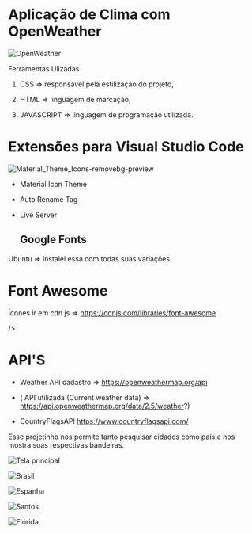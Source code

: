 # Aplicação de Clima com OpenWeather 
![OpenWeather](https://user-images.githubusercontent.com/98665329/213585300-dc8cb510-9fa1-426b-8855-0b339a18e7e8.PNG)

Ferramentas Ulizadas

1) CSS => responsável pela estilização do projeto,

2) HTML => linguagem de marcação,

3) JAVASCRIPT => linguagem de programação utilizada.


# Extensões para Visual Studio Code

![Material_Theme_Icons-removebg-preview](https://user-images.githubusercontent.com/98665329/213585923-18bdaaad-b885-44b0-8d11-943c024bf3c2.png)


- Material Icon Theme
+ Auto Rename Tag
- Live Server

  ## Google Fonts
Ubuntu => instalei essa com todas suas variações

<link rel="preconnect" href="https://fonts.googleapis.com">
<link rel="preconnect" href="https://fonts.gstatic.com" crossorigin>
<link href="https://fonts.googleapis.com/css2?family=Inter:wght@100;200;300;400;500;600;700;800;900&family=Ubuntu:ital,wght@0,300;0,400;0,500;0,700;1,300;1,400;1,500;1,700&display=swap" rel="stylesheet">



# Font Awesome

Ícones ir em cdn js => https://cdnjs.com/libraries/font-awesome

<link rel="stylesheet" 
      href="https://cdnjs.cloudflare.com/ajax/libs/font-awesome/6.2.1/css/all.min.css" 
      integrity="sha512-MV7K8+y+gLIBoVD59lQIYicR65iaqukzvf/nwasF0nqhPay5w/9lJmVM2hMDcnK1OnMGCdVK+iQrJ7lzPJQd1w==" 
      crossorigin="anonymous" 
      referrerpolicy="no-referrer"
      
/>

# API'S

 * Weather API  cadastro => https://openweathermap.org/api
 
 * ( API utilizada (Current weather data) => https://api.openweathermap.org/data/2.5/weather?)
  
 * CountryFlagsAPI          https://www.countryflagsapi.com/

  Esse projetinho nos permite tanto pesquisar cidades como país e nos mostra suas respectivas bandeiras.
 
 
![Tela principal](https://user-images.githubusercontent.com/98665329/213582652-4672fe2f-ec7b-4158-bcbf-8f1bc3507bef.PNG)

![Brasil](https://user-images.githubusercontent.com/98665329/213582702-37a61d38-013d-443c-8b3e-5b3af7195635.PNG)

![Espanha](https://user-images.githubusercontent.com/98665329/213582722-386d2c2f-b5d5-4e57-b8a2-be17277f71aa.PNG)

![Santos](https://user-images.githubusercontent.com/98665329/213582736-cd48e5a1-92a9-4613-9c8c-723364af749e.PNG)

![Flórida](https://user-images.githubusercontent.com/98665329/213582754-2ee03c39-7291-4e02-892a-396e1af309ad.PNG)

